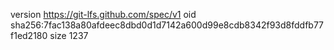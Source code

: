 version https://git-lfs.github.com/spec/v1
oid sha256:7fac138a80afdeec8dbd0d1d7142a600d99e8cdb8342f93d8fddfb77f1ed2180
size 1237
